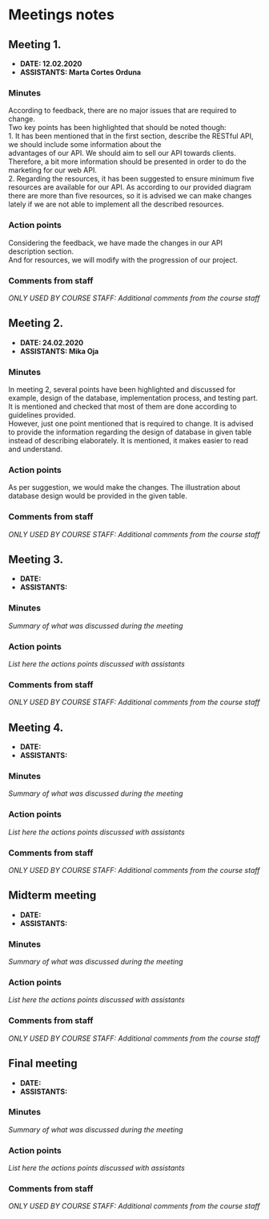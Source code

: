 # Meetings notes

## Meeting 1.
* **DATE: 12.02.2020**
* **ASSISTANTS: Marta Cortes Orduna**

### Minutes

According to feedback, there are no major issues that are required to change.</br>
Two key points has been highlighted that should be noted though:</br>
    1.	It has been mentioned that in the first section, describe the RESTful API, we should include some information about the   
        advantages of our API. We should aim to sell our API towards clients. Therefore, a bit more information should be presented in 
        order to do the marketing for our web API. </br>
    2.	Regarding the resources, it has been suggested to ensure minimum five resources are available for our API. As according to our           provided diagram there are more than five resources, so it is advised we can make changes lately if we are not able to implement         all the described resources.

### Action points

Considering the feedback, we have made the changes in our API description section.</br>
And for resources, we will modify with the progression of our project. 


### Comments from staff
*ONLY USED BY COURSE STAFF: Additional comments from the course staff*

## Meeting 2.
* **DATE: 24.02.2020**
* **ASSISTANTS: Mika Oja**

### Minutes

In meeting 2, several points have been highlighted and discussed for example, design of the database, implementation process, and testing part. It is mentioned and checked that most of them are done according to guidelines provided. </br>
However, just one point mentioned that is required to change. It is advised to provide the information regarding the design of database
in given table instead of describing elaborately. It is mentioned, it makes easier to read and understand.



### Action points

As per suggestion, we would make the changes. The illustration about database design would be provided in the given table.


### Comments from staff
*ONLY USED BY COURSE STAFF: Additional comments from the course staff*

## Meeting 3.
* **DATE:**
* **ASSISTANTS:**

### Minutes
*Summary of what was discussed during the meeting*

### Action points
*List here the actions points discussed with assistants*


### Comments from staff
*ONLY USED BY COURSE STAFF: Additional comments from the course staff*

## Meeting 4.
* **DATE:**
* **ASSISTANTS:**

### Minutes
*Summary of what was discussed during the meeting*

### Action points
*List here the actions points discussed with assistants*


### Comments from staff
*ONLY USED BY COURSE STAFF: Additional comments from the course staff*

## Midterm meeting
* **DATE:**
* **ASSISTANTS:**

### Minutes
*Summary of what was discussed during the meeting*

### Action points
*List here the actions points discussed with assistants*


### Comments from staff
*ONLY USED BY COURSE STAFF: Additional comments from the course staff*

## Final meeting
* **DATE:**
* **ASSISTANTS:**

### Minutes
*Summary of what was discussed during the meeting*

### Action points
*List here the actions points discussed with assistants*


### Comments from staff
*ONLY USED BY COURSE STAFF: Additional comments from the course staff*

